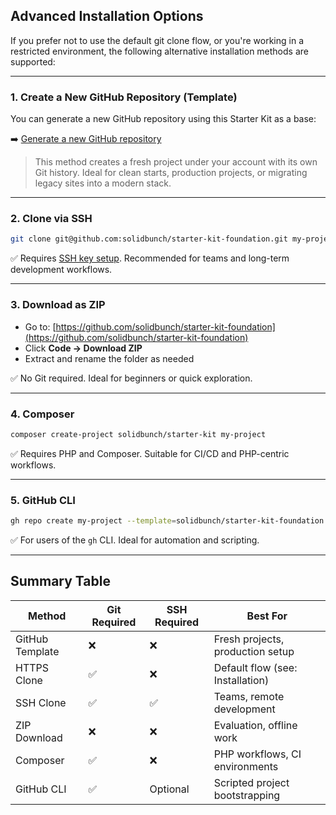 ## Advanced Installation Options

If you prefer not to use the default git clone flow, or you're working in a restricted environment, the following alternative installation methods are supported:

---

### 1. Create a New GitHub Repository (Template)

You can generate a new GitHub repository using this Starter Kit as a base:

➡️ [Generate a new GitHub repository](https://github.com/solidbunch/starter-kit-foundation/generate)

> This method creates a fresh project under your account with its own Git history. Ideal for clean starts, production projects, or migrating legacy sites into a modern stack.

---

### 2. Clone via SSH

```bash
git clone git@github.com:solidbunch/starter-kit-foundation.git my-project
```

✅ Requires [SSH key setup](https://docs.github.com/en/authentication/connecting-to-github-with-ssh). Recommended for teams and long-term development workflows.

---

### 3. Download as ZIP

* Go to: [https://github.com/solidbunch/starter-kit-foundation](https://github.com/solidbunch/starter-kit-foundation)
* Click **Code → Download ZIP**
* Extract and rename the folder as needed

✅ No Git required. Ideal for beginners or quick exploration.

---

### 4. Composer

```bash
composer create-project solidbunch/starter-kit my-project
```

✅ Requires PHP and Composer. Suitable for CI/CD and PHP-centric workflows.

---

### 5. GitHub CLI

```bash
gh repo create my-project --template=solidbunch/starter-kit-foundation --public
```

✅ For users of the `gh` CLI. Ideal for automation and scripting.

---

## Summary Table

| Method          | Git Required | SSH Required | Best For                         |
| --------------- | ------------ | ------------ | -------------------------------- |
| GitHub Template | ❌            | ❌            | Fresh projects, production setup |
| HTTPS Clone     | ✅            | ❌            | Default flow (see: Installation) |
| SSH Clone       | ✅            | ✅            | Teams, remote development        |
| ZIP Download    | ❌            | ❌            | Evaluation, offline work         |
| Composer        | ✅            | ❌            | PHP workflows, CI environments   |
| GitHub CLI      | ✅            | Optional     | Scripted project bootstrapping   |

